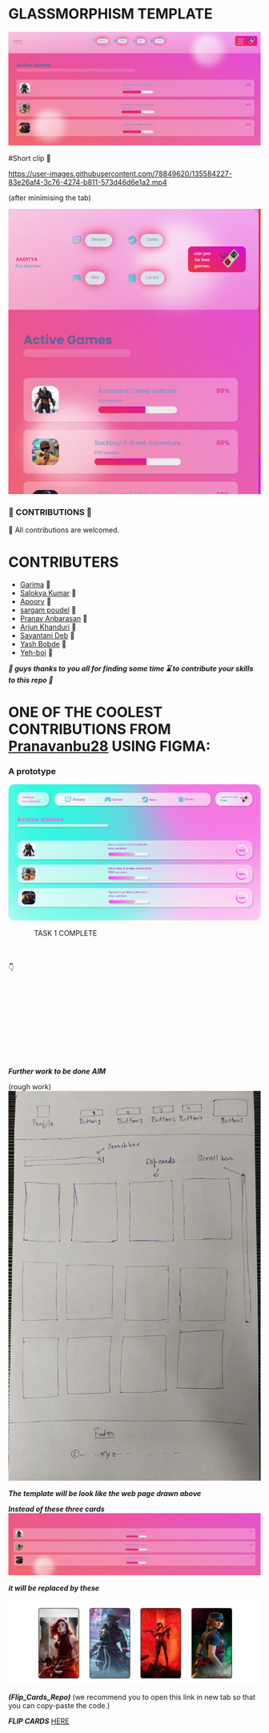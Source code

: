 # GLASSMORPHISM TEMPLATE

![](https://github.com/AADI-1331/glassmorphism-template/blob/file/static/images/ssupdate.png)

#Short clip :movie_camera:


https://user-images.githubusercontent.com/78849620/135584227-83e26af4-3c76-4274-b811-573d46d6e1a2.mp4

(after minimising the tab)

![](https://github.com/AADI-1331/glassmorphism-template/blob/file/static/images/ssupdatesink.png)

### :tada: CONTRIBUTIONS :tada: ###

:busts_in_silhouette: All contributions are welcomed.

# CONTRIBUTERS
  * [Garima](https://github.com/Garima-7)                  :girl:
  * [Salokya Kumar](https://github.com/ksalokya)           :boy:
  * [Apoorv](https://github.com/apoorvcodes)               :boy:
  * [sargam poudel](https://github.com/sargam-poudel)      :boy:
  * [Pranav Anbarasan](https://github.com/Pranavanbu28)    :boy:
  * [Arjun Khanduri](https://github.com/arjun-khanduri)    :boy:
  * [Sayantani Deb](https://github.com/SayantaniDeb)       :girl:
  * [Yash Bobde](https://github.com/Yash-Bobde)            :boy:
  * [Yeh-boi](https://github.com/Yeh-boi)                  :boy:

***:gift: guys thanks to you all for finding some time :hourglass: to contribute your skills to this repo :gift:***

# ONE OF THE COOLEST CONTRIBUTIONS FROM  [Pranavanbu28](https://github.com/Pranavanbu28) USING FIGMA:
### A prototype ###

![](https://github.com/AADI-1331/glassmorphism-template/blob/file/wireframe/wireframe.png)



&nbsp;&nbsp;&nbsp;&nbsp;&nbsp;&nbsp;&nbsp;&nbsp;&nbsp;&nbsp;&nbsp;&nbsp;&nbsp;TASK 1 COMPLETE
<br/>
<br/>
<br/>
<br/>
:point_down:
<br/>
<br/>
<br/>
<br/>
<br/>
<br/>
<br/>
<br/>
<br/>
<br/>
<br/>

***Further work to be done***
***AIM***

(rough work)
![](https://github.com/AADI-1331/glassmorphism-template/blob/file/static/images/rough_work.jpg)



***The template will be look like the web page drawn above***

***Instead of these three cards***
![](https://github.com/AADI-1331/glassmorphism-template/blob/file/static/images/3.png)

***it will be replaced by these***

![](https://github.com/AADI-1331/glassmorphism-template/blob/file/static/images/mob.png)

***(Flip_Cards_Repo)***
(we recommend you to open this link in new tab so that you can copy-paste the code.)

***FLIP CARDS***
[HERE](https://github.com/AADI-1331/Flip_Cards_Using_htm_and_css)


